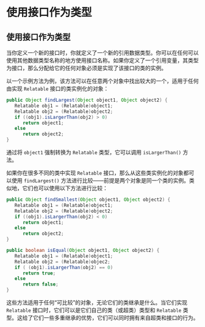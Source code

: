 # 使用接口作为类型
## 使用接口作为类型

当你定义一个新的接口时，你就定义了一个新的引用数据类型。你可以在任何可以使用其他数据类型名称的地方使用接口名称。如果你定义了一个引用变量，其类型为接口，那么分配给它的任何对象必须是实现了该接口的类的实例。

以一个示例方法为例，该方法可以在任意两个对象中找出较大的一个，适用于任何由实现 `Relatable` 接口的类实例化的对象：

```java
public Object findLargest(Object object1, Object object2) {
   Relatable obj1 = (Relatable)object1;
   Relatable obj2 = (Relatable)object2;
   if ((obj1).isLargerThan(obj2) > 0)
      return object1;
   else
      return object2;
}
```

通过将 `object1` 强制转换为 `Relatable` 类型，它可以调用 `isLargerThan()` 方法。

如果你在很多不同的类中实现 `Relatable` 接口，那么从这些类实例化的对象都可以使用 `findLargest()` 方法进行比较——前提是两个对象是同一个类的实例。类似地，它们也可以使用以下方法进行比较：

```java
public Object findSmallest(Object object1, Object object2) {
   Relatable obj1 = (Relatable)object1;
   Relatable obj2 = (Relatable)object2;
   if ((obj1).isLargerThan(obj2) < 0)
      return object1;
   else
      return object2;
}

public boolean isEqual(Object object1, Object object2) {
   Relatable obj1 = (Relatable)object1;
   Relatable obj2 = (Relatable)objec2;
   if ( (obj1).isLargerThan(obj2) == 0)
      return true;
   else
      return false;
}
```

这些方法适用于任何“可比较”的对象，无论它们的类继承是什么。当它们实现 `Relatable` 接口时，它们可以是它们自己的类（或超类）类型和 `Relatable` 类型。这给了它们一些多重继承的优势，它们可以同时拥有来自超类和接口的行为。


